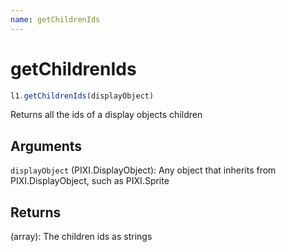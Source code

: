 ```yaml
---
name: getChildrenIds
---
```


# getChildrenIds

```js
l1.getChildrenIds(displayObject)
```

Returns all the ids of a display objects children

## Arguments

`displayObject` (PIXI.DisplayObject): Any object that inherits from PIXI.DisplayObject, such as PIXI.Sprite

## Returns

(array): The children ids as strings
